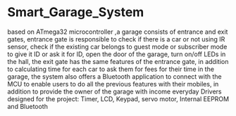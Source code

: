 # Smart_Garage_System
based on ATmega32 microcontroller ,a garage consists of entrance and exit gates, entrance gate is responsible to check if there is a car or not using IR sensor, check if the existing car belongs to guest mode or subscriber mode to give it ID or ask it for ID, open the door of the garage, turn on/off LEDs in the hall, the exit gate has the same features of the entrance gate, in addition to calculating time for each car to ask them for fees for their time in the garage, the system also offers a Bluetooth application to connect with the MCU to enable users to do all the previous features with their mobiles, in addition to provide the owner of the garage with income everyday Drivers designed for the project: Timer, LCD, Keypad, servo motor, Internal EEPROM and Bluetooth
